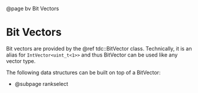 @page bv Bit Vectors

# Bit Vectors
Bit vectors are provided by the @ref tdc::BitVector class. Technically, it is
an alias for `IntVector<uint_t<1>>` and thus BitVector can be used like any
vector type.

The following data structures can be built on top of a BitVector:
* @subpage rankselect
